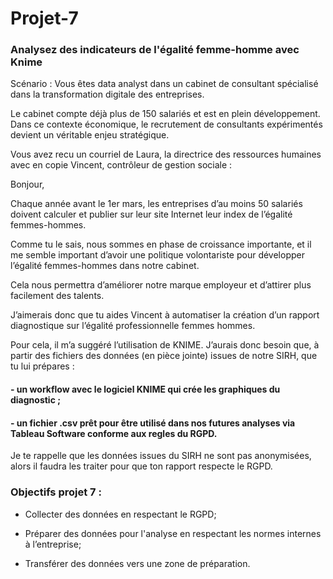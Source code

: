 # Projet-7
### Analysez des indicateurs de l'égalité femme-homme avec Knime

Scénario : Vous êtes data analyst dans un cabinet de consultant spécialisé dans la transformation digitale des entreprises. 

Le cabinet compte déjà plus de 150 salariés et est en plein développement. Dans ce contexte économique, le recrutement de consultants expérimentés devient un véritable enjeu stratégique.

Vous avez recu un courriel de Laura, la directrice des ressources humaines avec en copie Vincent, contrôleur de gestion sociale :

Bonjour, 

Chaque année avant le 1er mars, les entreprises d’au moins 50 salariés doivent calculer et publier sur leur site Internet leur index de l’égalité femmes-hommes. 

Comme tu le sais, nous sommes en phase de croissance importante, et il me semble important d’avoir une politique volontariste pour développer l’égalité femmes-hommes dans notre cabinet. 

Cela nous permettra d’améliorer notre marque employeur et d’attirer plus facilement des talents.

J’aimerais donc que tu aides Vincent à automatiser la création d’un rapport diagnostique sur l’égalité professionnelle femmes hommes.

Pour cela, il m’a suggéré l’utilisation de KNIME. J’aurais donc besoin que, à partir des fichiers des données (en pièce jointe) issues de notre SIRH, que tu lui prépares :

#### - un workflow avec le logiciel KNIME qui crée les graphiques du diagnostic ;
#### - un fichier .csv prêt pour être utilisé dans nos futures analyses via Tableau Software conforme aux regles du RGPD.

Je te rappelle que les données issues du SIRH ne sont pas anonymisées, alors il faudra les traiter pour que ton rapport respecte le RGPD.

### Objectifs projet 7 : 

- Collecter des données en respectant le RGPD;
  
- Préparer des données pour l'analyse en respectant les normes internes à l’entreprise;
  
- Transférer des données vers une zone de préparation. 

